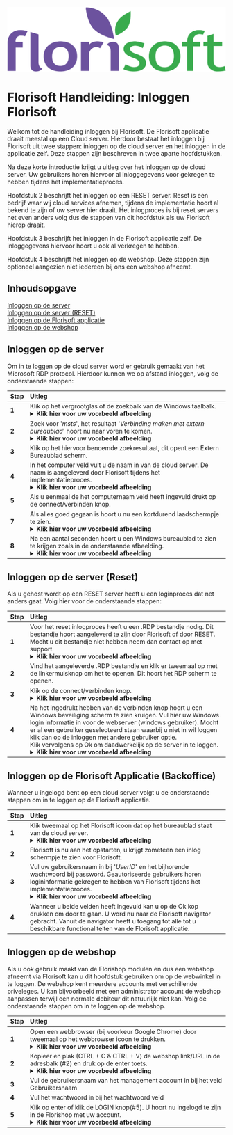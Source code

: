 <img src="../../fslogo.png">

# Florisoft Handleiding: Inloggen Florisoft

Welkom tot de handleiding inloggen bij Florisoft. De Florisoft applicatie draait meestal op een Cloud server. Hierdoor bestaat het inloggen bij Florisoft uit twee stappen: inloggen op de cloud server en het inloggen in de applicatie zelf. Deze stappen zijn beschreven in twee aparte hoofdstukken.

Na deze korte introductie krijgt u uitleg over het inloggen op de cloud server. Uw gebruikers horen hiervoor al inloggegevens voor gekregen te hebben tijdens het implementatieproces.

Hoofdstuk 2 beschrijft het inloggen op een RESET server. Reset is een bedrijf waar wij cloud services afnemen, tijdens de implementatie hoort al bekend te zijn of uw server hier draait. Het inlogproces is bij reset servers net even anders volg dus de stappen van dit hoofdstuk als uw Florisoft hierop draait.

Hoofdstuk 3 beschrijft het inloggen in de Florisoft applicatie zelf. De inloggegevens hiervoor hoort u ook al verkregen te hebben.

Hoofdstuk 4 beschrijft het inloggen op de webshop. Deze stappen zijn optioneel aangezien niet iedereen bij ons een webshop afneemt.

## Inhoudsopgave

[Inloggen op de server](#inloggen-op-de-server)  
[Inloggen op de server (RESET)](#inloggen-op-de-server-reset)  
[Inloggen op de Florisoft applicatie](#inloggen-op-de-florisoft-applicatie-back)  
[Inloggen op de webshop](#inloggen-op-de-webshop)  

## Inloggen op de server

Om in te loggen op de cloud server word er gebruik gemaakt van het Microsoft RDP protocol. Hierdoor kunnen we op afstand inloggen, volg de onderstaande stappen:

|Stap|Uitleg|
|:--|:--|
|**1**|Klik op het vergrootglas of de zoekbalk van de Windows taalbalk.<details><summary><b>Klik hier voor uw voorbeeld afbeelding</b></summary><img src="Media_NL/image1.png"></details>|
|**2**|Zoek voor '*msts*', het resultaat '*Verbinding maken met extern bureaublad*' hoort nu naar voren te komen.<details><summary><b>Klik hier voor uw voorbeeld afbeelding</b></summary><img src="Media_NL/image2.png"></details>|
|**3**|Klik op het hiervoor benoemde zoekresultaat, dit opent een Extern Bureaublad scherm.|
|**4**|In het computer veld vult u de naam in van de cloud server. De naam is aangeleverd door Florisoft tijdens het implementatieproces.<details><summary><b>Klik hier voor uw voorbeeld afbeelding</b></summary><img src="Media_NL/image3.png"></details>|
|**5**|Als u eenmaal de het computernaam veld heeft ingevuld drukt op de connect/verbinden knop.|
|**7**|Als alles goed gegaan is hoort u nu een kortdurend laadschermpje te zien. <details><summary><b>Klik hier voor uw voorbeeld afbeelding</b></summary><img src="Media_NL/image5.png"></details>|
|**8**|Na een aantal seconden hoort u een Windows bureaublad te zien te krijgen zoals in de onderstaande afbeelding.<details><summary><b>Klik hier voor uw voorbeeld afbeelding</b></summary><img src="Media_NL/image6.png"></details>|

## Inloggen op de server (Reset)

Als u gehost wordt op een RESET server heeft u een loginproces dat net anders gaat. Volg hier voor de onderstaande stappen:

|Stap|Uitleg|
|:--|:--|
|**1**|Voor het reset inlogproces heeft u een .RDP bestandje nodig. Dit bestandje hoort aangeleverd te zijn door Florisoft of door RESET. Mocht u dit bestandje niet hebben neem dan contact op met support.<details><summary><b>Klik hier voor uw voorbeeld afbeelding</b></summary><img src="Media_NL/image16.png"></details>|
|**2**|Vind het aangeleverde .RDP bestandje en klik er tweemaal op met de linkermuisknop om het te openen. Dit hoort het RDP scherm te openen.|
|**3**|Klik op de connect/verbinden knop.<details><summary><b>Klik hier voor uw voorbeeld afbeelding</b></summary><img src="Media_NL/image16.png"></details>|
|**4**|Na het ingedrukt hebben van de verbinden knop hoort u een Windows beveiliging scherm te zien kruigen. Vul hier uw Windows login informatie in voor de webserver (windows gebruiker). Mocht er al een gebruiker geselecteerd staan waarbij u niet in wil loggen klik dan op de inloggen met andere gebruiker optie. <Br>Klik vervolgens op Ok om daadwerkelijk op de server in te loggen.<details><summary><b>Klik hier voor uw voorbeeld afbeelding</b></summary><img src="Media_NL/image15.png"></details>|

## Inloggen op de Florisoft Applicatie (Backoffice)

Wanneer u ingelogd bent op een cloud server volgt u de onderstaande stappen om in te loggen op de Florisoft applicatie.

|Stap|Uitleg|
|:--|:--|
|**1**|Klik tweemaal op het Florisoft icoon dat op het bureaublad staat van de cloud server.<details><summary><b>Klik hier voor uw voorbeeld afbeelding</b></summary><img src="Media_NL/image7.png"></details>|
|**2**|Florisoft is nu aan het opstarten, u krijgt zometeen een inlog schermpje te zien voor Florisoft.|
|**3**|Vul uw gebruikersnaam in bij '*UserID*' en het bijhorende wachtwoord bij password. Geautoriseerde gebruikers horen logininformatie gekregen te hebben van Florisoft tijdens het implementatieproces.<details><summary><b>Klik hier voor uw voorbeeld afbeelding</b></summary><img src="Media_NL/image8.png"></details>|
|**4**|Wanneer u beide velden heeft ingevuld kan u op de Ok kop drukken om door te gaan. U word nu naar de Florisoft navigator gebracht. Vanuit de navigator heeft u toegang tot alle tot u beschikbare functionaliteiten van de Florisoft applicatie.|

## Inloggen op de webshop

Als u ook gebruik maakt van de Florishop modulen en dus een webshop afneemt via Florisoft kan u dit hoofdstuk gebruiken om op de webwinkel in te loggen. De webshop kent meerdere accounts met verschillende priveleges. U kan bijvoorbeeld met een administrator account de webshop aanpassen terwijl een normale debiteur dit natuurlijk niet kan. Volg de onderstaande stappen om in te loggen op de webshop.

|Stap|Uitleg|
|:--|:--|
|**1**|Open een webbrowser (bij voorkeur Google Chrome) door tweemaal op het webbrowser icoon te drukken.<details><summary><b>Klik hier voor uw voorbeeld afbeelding</b></summary><img src="Media_NL/image10.png"></details>|
|**2**|Kopieer en plak (CTRL + C & CTRL + V) de webshop link/URL in de adresbalk (#2) en druk op de enter toets.<details><summary><b>Klik hier voor uw voorbeeld afbeelding</b></summary><img src="Media_NL/image111.png"></details>|
|**3**|Vul de gebruikersnaam van het management account in bij het veld Gebruikersnaam|
|**4**|Vul het wachtwoord in bij het wachtwoord veld|
|**5**|Klik op enter of klik de LOGIN knop(#5). U hoort nu ingelogd te zijn in de Florishop met uw account.<details><summary><b>Klik hier voor uw voorbeeld afbeelding</b></summary><img src="Media_NL/image13.png"></details>|



